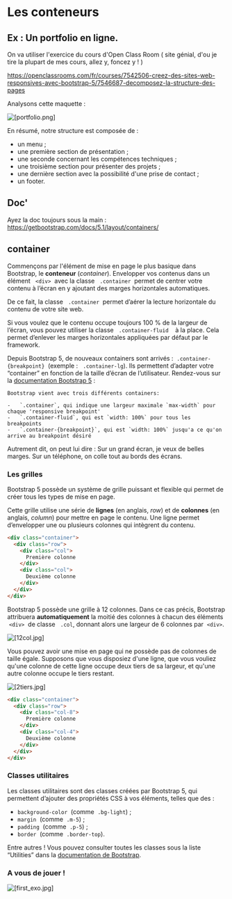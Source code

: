 # Les conteneurs

## Ex : Un portfolio en ligne.

On va utiliser l'exercice du cours d'Open Class Room ( site génial, d'ou je tire la plupart de mes cours, allez y, foncez y ! )

https://openclassrooms.com/fr/courses/7542506-creez-des-sites-web-responsives-avec-bootstrap-5/7546687-decomposez-la-structure-des-pages

Analysons cette maquette :


![[portfolio.png]](./img/portfolio.png)

En résumé, notre structure est composée de :

-   un menu ;    
-   une première section de présentation ;
-   une seconde concernant les compétences techniques ;    
-   une troisième section pour présenter des projets ;    
-   une dernière section avec la possibilité d'une prise de contact ;    
-   un footer.

## Doc' 

Ayez la doc toujours sous la main :
https://getbootstrap.com/docs/5.1/layout/containers/

## container

Commençons par l'élément de mise en page le plus basique dans Bootstrap, le **conteneur** (_container_). Envelopper vos contenus dans un élément   `<div>`  avec la classe   `.container`  permet de centrer votre contenu à l’écran en y ajoutant des marges horizontales automatiques. 

De ce fait, la classe   `.container`  permet d’aérer la lecture horizontale du contenu de votre site web.

Si vous voulez que le contenu occupe toujours 100 % de la largeur de l’écran, vous pouvez utiliser la classe   `.container-fluid`    à la place. Cela permet d’enlever les marges horizontales appliquées par défaut par le framework.

Depuis Bootstrap 5, de nouveaux containers sont arrivés :  `.container-{breakpoint}`  (exemple :   `.container-lg`). Ils permettent d’adapter votre “container” en fonction de la taille d’écran de l’utilisateur. Rendez-vous sur la [documentation Bootstrap 5](https://getbootstrap.com/docs/5.0/layout/containers/) : 

	Bootstrap vient avec trois différents containers:

	-   `.container`, qui indique une largeur maximale `max-width` pour chaque 'responsive breakpoint'
	-   `.container-fluid`, qui est `width: 100%` pour tous les breakpoints
	-   `.container-{breakpoint}`, qui est `width: 100%` jusqu'a ce qu'on arrive au breakpoint désiré
	
Autrement dit, on peut lui dire : Sur un grand écran, je veux de belles marges. Sur un téléphone, on colle tout au bords des écrans.

### Les grilles

Bootstrap 5 possède un système de grille puissant et flexible qui permet de créer tous les types de mise en page. 

Cette grille utilise une série de **lignes** (en anglais, _row_) et de **colonnes** (en anglais, _column_) pour mettre en page le contenu. Une ligne permet d’envelopper une ou plusieurs colonnes qui intègrent du contenu.

```html
<div class="container">
  <div class="row">
    <div class="col">
      Première colonne
    </div>
    <div class="col">
      Deuxième colonne
    </div>
  </div>
</div>
```

Bootstrap 5 possède une grille à 12 colonnes. Dans ce cas précis, Bootstrap attribuera **automatiquement** la moitié des colonnes à chacun des éléments   `<div>`  de classe   `.col`, donnant alors une largeur de 6 colonnes par  `<div>`.

![[12col.jpg]](./img/12col.jpg)

Vous pouvez avoir une mise en page qui ne possède pas de colonnes de taille égale. Supposons que vous disposiez d'une ligne, que vous vouliez qu'une colonne de cette ligne occupe deux tiers de sa largeur, et qu'une autre colonne occupe le tiers restant.

![[2tiers.jpg]](./img/2tiers.jpg)

```html
<div class="container">
  <div class="row">
    <div class="col-8">
      Première colonne
    </div>
    <div class="col-4">
      Deuxième colonne
    </div>
  </div>
</div>
```

### Classes utilitaires

Les classes utilitaires sont des classes créées par Bootstrap 5, qui permettent d’ajouter des propriétés CSS à vos éléments, telles que des :

-   `background-color`  (comme  `.bg-light`) ;
-   `margin`  (comme  `.m-5`) ;
-   `padding`  (comme  `.p-5`) ;
-   `border`  (comme  `.border-top`).
    
Entre autres ! Vous pouvez consulter toutes les classes sous la liste “Utilities” dans la [documentation de Bootstrap](https://getbootstrap.com/docs/5.0/utilities/).


### A vous de jouer !

![[first_exo.jpg]](./img/first_exo.jpg)